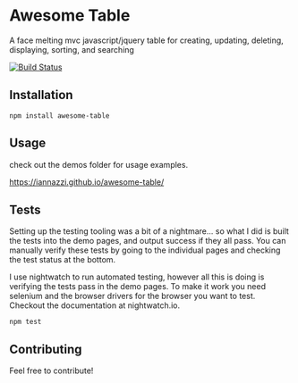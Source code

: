 Awesome Table
=========

A face melting mvc javascript/jquery table for creating, updating, deleting, displaying, sorting, and searching

[![Build Status](https://travis-ci.org/iannazzi/awesome-table.svg?branch=master)](https://travis-ci.org/iannazzi/awesome-table)

## Installation

  `npm install awesome-table`

## Usage
check out the demos folder for usage examples.
    
   https://iannazzi.github.io/awesome-table/


## Tests
  Setting up the testing tooling was a bit of a nightmare... so what I did is built the tests into the demo pages, and output success if they all pass. You can manually verify these tests by going to the individual pages and checking the test status at the bottom.
  
  I use nightwatch to run automated testing, however all this is doing is verifying the tests pass in the demo pages. To make it work you need selenium and the browser drivers for the browser you want to test. Checkout the documentation at nightwatch.io. 
  
  `npm test`

## Contributing

Feel free to contribute!